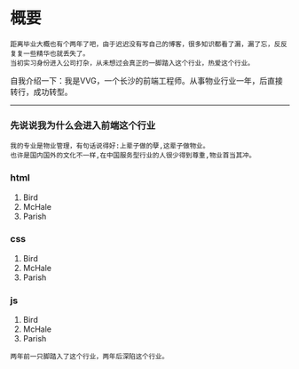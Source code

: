 # 概要
    距离毕业大概也有个两年了吧，由于迟迟没有写自己的博客，很多知识都看了漏，漏了忘，反反复复一些精华也就丢失了。
    当初实习身份进入公司打杂，从未想过会真正的一脚踏入这个行业，热爱这个行业。

自我介绍一下：我是VVG，一个长沙的前端工程师。从事物业行业一年，后直接转行，成功转型。

------
### 先说说我为什么会进入前端这个行业
    我的专业是物业管理，有句话说得好:上辈子做的孽,这辈子做物业。
    也许是国内国外的文化不一样,在中国服务型行业的人很少得到尊重,物业首当其冲。
    
    
   
    
### html

> 
<ol>
<li>Bird</li>
<li>McHale</li>
<li>Parish</li>
</ol>

### css

> 
<ol>
<li>Bird</li>
<li>McHale</li>
<li>Parish</li>
</ol>

### js

> 
<ol>
<li>Bird</li>
<li>McHale</li>
<li>Parish</li>
</ol>


    两年前一只脚踏入了这个行业，两年后深陷这个行业。
